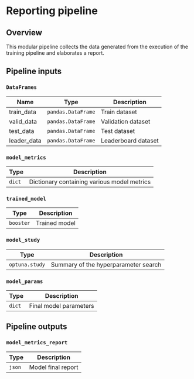 # Reporting pipeline

## Overview

This modular pipeline collects the data generated from the execution of the training pipeline and elaborates a report.


## Pipeline inputs

### `DataFrames`

| Name | Type | Description |
| ---- | ---- | ----------- |
| train_data | `pandas.DataFrame` | Train dataset |
| valid_data | `pandas.DataFrame` | Validation dataset |
| test_data | `pandas.DataFrame` | Test dataset |
| leader_data | `pandas.DataFrame` | Leaderboard dataset |

### `model_metrics`

| Type | Description |
| ---- | ----------- |
| `dict` | Dictionary containing various model metrics |

### `trained_model`

| Type | Description |
| ---- | ----------- |
| `booster` | Trained model |

### `model_study`

| Type | Description |
| ---- | ----------- |
| `optuna.study` | Summary of the hyperparameter search |

### `model_params`

| Type | Description |
| ---- | ----------- |
| `dict` | Final model parameters |


## Pipeline outputs

### `model_metrics_report`

| Type | Description |
| ---- | ----------- |
| `json` | Model final report |
